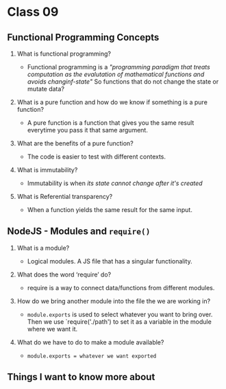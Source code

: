# Class 09

## Functional Programming Concepts

1. What is functional programming?

   - Functional programming is a *"programming paradigm that treats computation as the evalutation of mathematical functions and avoids changinf-state"* So functions that do not change the state or mutate data?

2. What is a pure function and how do we know if something is a pure function?

   - A pure function is a function that gives you the same result everytime you pass it that same argument.

3. What are the benefits of a pure function?

   - The code is easier to test with different contexts.

4. What is immutability?

   - Immutability is when *its state cannot change after it's created*

5. What is Referential transparency?

   - When a function yields the same result for the same input.

## NodeJS - Modules and `require()`

1. What is a module?

   - Logical modules. A JS file that has a singular functionality.

2. What does the word ‘require’ do?

   - require is a way to connect data/functions from different modules.

3. How do we bring another module into the file the we are working in?

   - `module.exports` is used to select whatever you want to bring over. Then we use `require('./path') to set it as a variable in the module where we want it.

4. What do we have to do to make a module available?

   - `module.exports = whatever we want exported`

## Things I want to know more about
